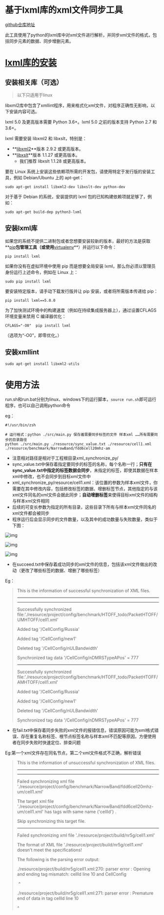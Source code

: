 # 基于lxml库的xml文件同步工具

[github仓库地址](https://github.com/HuanYeMengYu/xml_synchronize_py)

此工具使用了python的lxml库中对xml文件进行解析，并同步xml文件的格式，包括同步元素的数据、同步增删元素。

# [lxml库的安装](https://lxml.de/installation.html)

## 安装相关库（可选）

> 以下只适用于linux

libxml2库中包含了xmllint程序，用来格式化xml文件，对程序正确性无影响，以下安装内容可选。

lxml 5.0 及更高版本需要 Python 3.6+。lxml 5.0 之前的版本支持 Python 2.7 和 3.6+。

lxml 需要安装 libxml2 和 libxslt，特别是：

- **[libxml2](http://xmlsoft.org/)**版本 2.9.2 或更高版本。
- **[libxslt](http://xmlsoft.org/XSLT/)**版本 1.1.27 或更高版本。
  - 我们推荐 libxslt 1.1.28 或更高版本。

要在 Linux 系统上安装这些依赖项所需的开发包，请使用特定于发行版的安装工具，例如 Debian/Ubuntu 上的 apt-get：

```
sudo apt-get install libxml2-dev libxslt-dev python-dev
```

对于基于 Debian 的系统，安装提供的 lxml 包的已知构建依赖项就足够了，例如：

```
sudo apt-get build-dep python3-lxml
```

## **安装lxml库**

如果您的系统不提供二进制包或者您想要安装较新的版本，最好的方法是获取**[pip](http://pypi.python.org/pypi/pip)**包管理工具（或使用**[virtualenv](https://pypi.python.org/pypi/virtualenv)**）并运行以下命令：

```
pip install lxml
```

如果你没有在虚拟环境中使用 pip 而是想要全局安装 lxml，那么你必须以管理员身份运行上述命令，例如在 Linux 上：

```
sudo pip install lxml
```

要安装特定版本，请手动下载发行版并让 pip 安装，或者将所需版本传递给 pip：

```
pip install lxml==5.0.0
```

为了加快测试环境中的构建速度（例如在持续集成服务器上），通过设置CFLAGS环境变量来禁用 C 编译器优化：

```
CFLAGS="-O0"  pip install lxml
```

（选项为“-O0”，即零优化。）

## 安装xmllint

```SQL
sudo apt-get install libxml2-utils
```

# 使用方法

run.sh和run.bat分别为linux、windows下的运行脚本，`source run.sh`即可运行程序，也可以自己调用python命令

eg：

```Shell
#!/usr/bin/zsh

# 运行格式：python ./src/main.py 保存着需要同步标签的文件 样本xml ……所有需要同步的目录路径
python ./src/main.py ./resource/sync_value.txt ./resource/cell1.xml ./resource/benchmark/NarrowBand/fdd6cell20mhz-am
```

- 注意相对路径是相对于工程根目录xml_synchronize_py/
- sync_value.txt中保存着指定要同步的标签的名称，每个名称一行；**只有在sync_value.txt中指定的标签数据会同步**，未指定的标签，即使其数据在样本xml中修改，也不会同步到目标xml文件中
- xml_synchronize_py/resource/cell1.xml：该位置的参数为样本xml文件，你需要在其中修改内容，包括修改标签的数据、增删标签节点，其他指定的与该xml文件同名的xml文件会据此同步；**自动增删标签**来使得目标xml文件的结构与样本xml文件相同
- 后续的可变长参数为指定的所有目录，这些目录下所有与样本xml文件同名的xml文件都会被同步
- 程序运行后会显示同步的文件数量，以及其中的成功数量与失败数量，类似于下图：

![img](https://diangroup.feishu.cn/space/api/box/stream/download/asynccode/?code=ODE1YWVjNjI1NzdhZDE2NTFmYjZkY2QyOGE0N2QwNmFfdUJIbTVaTlRnb0x0VWphbUFJVXRFWUxIblNoWU5pSzVfVG9rZW46TGU1RmJvZXp3b0VoZm14ODl6aWM2WUUxbjhBXzE3MjMxMDQ2NTA6MTcyMzEwODI1MF9WNA)

![img](https://diangroup.feishu.cn/space/api/box/stream/download/asynccode/?code=ODM0NDAxZDMyYzkyYmE3YjM2NDkyYmYwMWZkNDZlMWJfYWU0dVVpS3ZscFJRWWUxTEowMEoxbldlSUlKcElsdU1fVG9rZW46SHVZT2I5ekF1bzl0Y1R4c1Y2VmNyZ29UbnRmXzE3MjMxMDQ2NTA6MTcyMzEwODI1MF9WNA)

![img](https://diangroup.feishu.cn/space/api/box/stream/download/asynccode/?code=ZWQ1N2NhOTVhMTAyOTRkZjZmMjFiMmU3ZWE5NzNkMjdfekVzdE5qUXVhcDdTZ1k5TTh2c3RheXhmUDZtRFRJbEJfVG9rZW46UnU4ZWJRb0lBb0czdmt4T3ZSaGM2WHNnbkpjXzE3MjMxMDQ2NTA6MTcyMzEwODI1MF9WNA)

- 在succeed.txt中保存着成功同步的xml文件的信息，包括该xml文件做出的改动（更改了哪些标签的数据、增删了哪些标签）

Eg：

> This is the information of successful synchronization of XML files.
>
> ------
>
> ------
>
> Successfully synchronized file:'./resource/project/config/benchmark/HTOFF_todo/PacketHTOFF/UMHTOFF/cell1.xml'
>
> Added tag '/CellConfig/Russia'
>
> Added tag '/CellConfig/new1'
>
> Deleted tag '/CellConfig/nULBandwidth'
>
> Synchronized tag data '/CellConfig/nDMRSTypeAPos' = 777
>
> ------
>
> Successfully synchronized file:'./resource/project/config/benchmark/HTOFF_todo/PacketHTOFF/AMHTOFF/cell1.xml'
>
> Added tag '/CellConfig/Russia'
>
> Added tag '/CellConfig/new1'
>
> Deleted tag '/CellConfig/nULBandwidth'
>
> Synchronized tag data '/CellConfig/nDMRSTypeAPos' = 777

- 在fail.txt中保存着同步失败的xml文件的报错信息，错误原因可能为xml格式错误、存在重复名称标签、根节点标签名称与样本xml不匹配等原因，方便使用者在同步失败时快速定位、排查问题

Eg:第一个xml文件存在同名节点，第二个xml文件格式不正确，解析错误

> This is the information of unsuccessful synchronization of XML files.
>
> ------
>
> ------
>
> Failed synchronizing xml file './resource/project/config/benchmark/NarrowBand/fdd6cell20mhz-um/cell1.xml'
>
> The target xml file './resource/project/config/benchmark/NarrowBand/fdd6cell20mhz-um/cell1.xml' has tags with same name {'cellId'} .
>
> Skip synchronizing this target file.
>
> ------
>
> Failed synchronizing xml file './resource/project/build/nr5g/cell1.xml'
>
> The format of XML file './resource/project/build/nr5g/cell1.xml' doesn't meet the specifications!
>
> The following is the parsing error output:
>
> ./resource/project/build/nr5g/cell1.xml:270: parser error : Opening and ending tag mismatch: cellId line 10 and CellConfig
>
> </CellConfig>
>
> ​             ^
>
> ./resource/project/build/nr5g/cell1.xml:271: parser error : Premature end of data in tag cellId line 10
>
> 
>
> ^